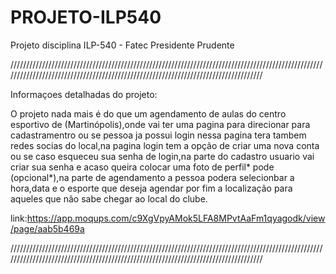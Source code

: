 # PROJETO-ILP540
Projeto disciplina ILP-540 - Fatec Presidente Prudente

///////////////////////////////////////////////////////////////////////////////////////////////////////////////////////////////////////////////////////////////////////////////////

Informaçoes detalhadas do projeto:

O projeto nada mais é do que um agendamento de aulas do centro esportivo de (Martinópolis),onde vai ter uma pagina para direcionar para cadastramentro ou se pessoa ja possui login nessa pagina tera tambem redes socias do local,na pagina login tem a opção de criar uma nova conta ou se caso esqueceu sua senha de login,na parte do cadastro usuario vai criar sua senha e acaso queira colocar uma foto de perfil* pode (opcional*),na parte de agendamento a pessoa podera selecionbar a hora,data e o esporte que deseja agendar por fim a localização para aqueles que não sabe chegar ao local do clube. 

link:https://app.moqups.com/c9XgVpyAMok5LFA8MPvtAaFm1qyagodk/view/page/aab5b469a

///////////////////////////////////////////////////////////////////////////////////////////////////////////////////////////////////////////////////////////////////////////////////

